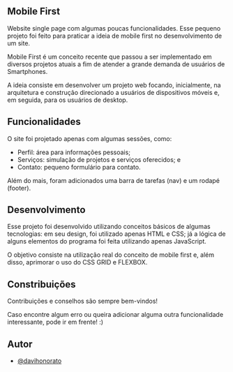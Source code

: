 ## Mobile First

Website single page com algumas poucas funcionalidades. Esse pequeno projeto foi feito para praticar a ideia de mobile first no desenvolvimento de um site.

Mobile First é um conceito recente que passou a ser implementado em diversos projetos atuais a fim de atender a grande demanda de usuários de Smartphones.
 
A ideia consiste em desenvolver um projeto web focando, inicialmente, na arquitetura e construção direcionado a usuários de dispositivos móveis e, em seguida, para os usuários de desktop.


## Funcionalidades

O site foi projetado apenas com algumas sessões, como:
- Perfil: área para informações pessoais;
- Serviços: simulação de projetos e serviços oferecidos; e
- Contato: pequeno formulário para contato.
 
Além do mais, foram adicionados uma barra de tarefas (nav) e um rodapé (footer).
 

## Desenvolvimento

Esse projeto foi desenvolvido utilizando conceitos básicos de algumas tecnologias: em seu design, foi utilizado apenas HTML e CSS; já a lógica de alguns elementos do programa foi feita utilizando apenas JavaScript.

O objetivo consiste na utilização real do conceito de mobile first e, além disso, aprimorar o uso do CSS GRID e FLEXBOX.
 

## Constribuições

Contribuições e conselhos são sempre bem-vindos!

Caso encontre algum erro ou queira adicionar alguma outra funcionalidade interessante, pode ir em frente! :)


## Autor

- [@davihonorato](https://www.github.com/davihonorato)
